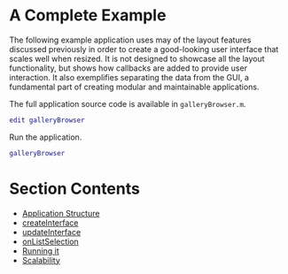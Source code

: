 
# **A Complete Example**

The following example application uses may of the layout features discussed previously in order to create a good\-looking user interface that scales well when resized. It is not designed to showcase all the layout functionality, but shows how callbacks are added to provide user interaction. It also exemplifies separating the data from the GUI, a fundamental part of creating modular and maintainable applications.


The full application source code is available in `galleryBrowser.m`.

```matlab
edit galleryBrowser 
```

Run the application.

```matlab
galleryBrowser
```

# Section Contents
-  [Application Structure](ApplicationStructure.md)
-  [createInterface](CreateInterface.md) 
-  [updateInterface](UpdateInterface.md)
-  [onListSelection](OnListSelection.md)
-  [Running it](RunningIt.md)
-  [Scalability](Scalability.md)